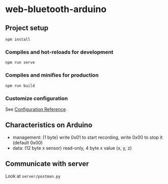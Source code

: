 # web-bluetooth-arduino

## Project setup
```
npm install
```

### Compiles and hot-reloads for development
```
npm run serve
```

### Compiles and minifies for production
```
npm run build
```

### Customize configuration
See [Configuration Reference](https://cli.vuejs.org/config/).

## Characteristics on Arduino
* management: (1 byte) write 0x01 to start recording, write 0x00 to stop it (default 0x00)
* data: (12 byte x sensor) read-only, 4 byte x value (x, y, z)

## Communicate with server
Look at `server/postman.py`
